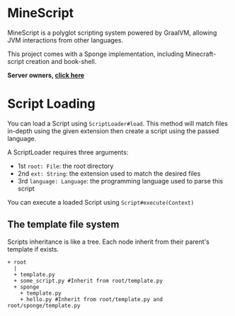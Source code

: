 # MineScript
MineScript is a polyglot scripting system powered by GraalVM, allowing JVM interactions from other languages.

This project comes with a Sponge implementation, including Minecraft-script creation and book-shell.

**Server owners, [click here](sponge/README.md)**

# Script Loading
You can load a Script using `ScriptLoader#load`. This method will match files in-depth using the given extension then
create a script using the passed language.

A ScriptLoader requires three arguments:
- 1st `root: File`: the root directory
- 2nd `ext: String`: the extension used to match the desired files
- 3rd `language: Language`: the programming language used to parse this script

You can execute a loaded Script using `Script#execute(Context)`

## The template file system
Scripts inheritance is like a tree. Each node inherit from their parent's template if exists.
```
+ root
  |
  + template.py
  + some_script.py #Inherit from root/template.py
  + sponge
    + template.py
    + hello.py #Inherit from root/template.py and root/sponge/template.py
```